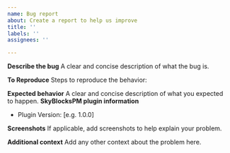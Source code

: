 ```yaml
---
name: Bug report
about: Create a report to help us improve
title: ''
labels: ''
assignees: ''

---
```


**Describe the bug**
A clear and concise description of what the bug is.

**To Reproduce**
Steps to reproduce the behavior:


**Expected behavior**
A clear and concise description of what you expected to happen.
**SkyBlocksPM plugin information**

- Plugin Version: [e.g. 1.0.0]


**Screenshots**
If applicable, add screenshots to help explain your problem.


**Additional context**
Add any other context about the problem here.
